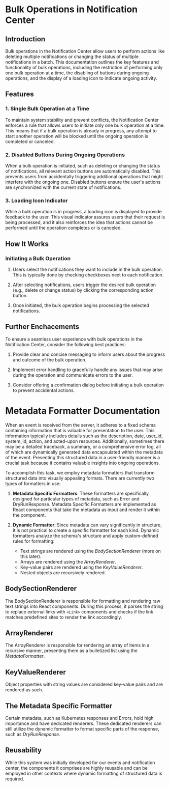 # Bulk Operations in Notification Center

## Introduction

Bulk operations in the Notification Center allow users to perform actions like deleting multiple notifications or changing the status of multiple notifications in a batch. This documentation outlines the key features and functionality of bulk operations, including the restriction of performing only one bulk operation at a time, the disabling of buttons during ongoing operations, and the display of a loading icon to indicate ongoing activity.

## Features

### 1. Single Bulk Operation at a Time

To maintain system stability and prevent conflicts, the Notification Center enforces a rule that allows users to initiate only one bulk operation at a time. This means that if a bulk operation is already in progress, any attempt to start another operation will be blocked until the ongoing operation is completed or canceled.

### 2. Disabled Buttons During Ongoing Operations

When a bulk operation is initiated, such as deleting or changing the status of notifications, all relevant action buttons are automatically disabled. This prevents users from accidentally triggering additional operations that might interfere with the ongoing one. Disabled buttons ensure the user's actions are synchronized with the current state of notifications.

### 3. Loading Icon Indicator

While a bulk operation is in progress, a loading icon is displayed to provide feedback to the user. This visual indicator assures users that their request is being processed, and it also reinforces the idea that actions cannot be performed until the operation completes or is canceled.

## How It Works

### Initiating a Bulk Operation

1. Users select the notifications they want to include in the bulk operation. This is typically done by checking checkboxes next to each notification.

2. After selecting notifications, users trigger the desired bulk operation (e.g., delete or change status) by clicking the corresponding action button.

3. Once initiated, the bulk operation begins processing the selected notifications.

## Further Enchacements

To ensure a seamless user experience with bulk operations in the Notification Center, consider the following best practices:

1. Provide clear and concise messaging to inform users about the progress and outcome of the bulk operation.

2. Implement error handling to gracefully handle any issues that may arise during the operation and communicate errors to the user.

3. Consider offering a confirmation dialog before initiating a bulk operation to prevent accidental actions.

# Metadata Formatter Documentation

When an event is received from the server, it adheres to a fixed schema containing information that is valuable for presentation to the user. This information typically includes details such as the description, date, user_id, system_id, action, and acted-upon resources. Additionally, sometimes there may be a detailed traceback, a summary, or a comprehensive error log, all of which are dynamically generated data encapsulated within the metadata of the event. Presenting this structured data in a user-friendly manner is a crucial task because it contains valuable insights into ongoing operations.

To accomplish this task, we employ metadata formatters that transform structured data into visually appealing formats. There are currently two types of formatters in use:

1. **Metadata Specific Formatters**: These formatters are specifically designed for particular types of metadata, such as Error and DryRunResponse. Metadata Specific Formatters are implemented as React components that take the metadata as input and render it within the component.

2. **Dynamic Formatter**: Since metadata can vary significantly in structure, it is not practical to create a specific formatter for each kind. Dynamic formatters analyze the schema's structure and apply custom-defined rules for formatting:
   - Text strings are rendered using the _BodySectionRenderer_ (more on this later).
   - Arrays are rendered using the _ArrayRenderer_.
   - Key-value pairs are rendered using the _KeyValueRenderer_.
   - Nested objects are recursively rendered.

## BodySectionRenderer

The BodySectionRenderer is responsible for formatting and rendering raw text strings into React components. During this process, it parses the string to replace external links with `<Link>` components and checks if the link matches predefined sites to render the link accordingly.

## ArrayRenderer

The ArrayRenderer is responsible for rendering an array of items in a recursive manner, presenting them as a bulletized list using the _MetdataFormatter_.

## KeyValueRenderer

Object properties with string values are considered key-value pairs and are rendered as such.

## The Metadata Specific Formatter

Certain metadata, such as Kubernetes responses and Errors, hold high importance and have dedicated renderers. These dedicated renderers can still utilize the dynamic formatter to format specific parts of the response, such as _DryRunResponse_.

## Reusability

While this system was initially developed for our events and notification center, the components it comprises are highly reusable and can be employed in other contexts where dynamic formatting of structured data is required.
